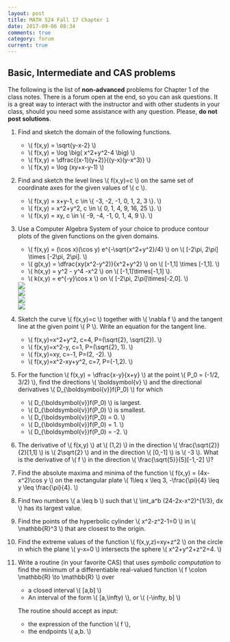 ```yaml
---
layout: post
title: MATH 524 Fall 17 Chapter 1
date: 2017-09-06 08:34
comments: true
category: forum
current: true
---
```


## Basic, Intermediate and CAS problems

<div class="alert alert-info">
The following is the list of <strong>non-advanced</strong> problems for Chapter 1 of the class notes.  There is a forum open at the end, so you can ask questions.  It is a great way to interact with the instructor and with other students in your class, should you need some assistance with any question. Please, <strong>do not post solutions</strong>.
</div>

1. Find and sketch the domain of the following functions.

	* \\( f(x,y) = \sqrt{y-x-2} \\)
	* \\( f(x,y) = \log \big( x^2+y^2-4 \big) \\)
	* \\( f(x,y) = \dfrac{(x-1)(y+2)}{(y-x)(y-x^3)} \\)
	* \\( f(x,y) = \log (xy+x-y-1) \\)

2. Find and sketch the level lines \\( f(x,y)=c \\) on the same set of coordinate axes for the given values of \\( c \\).

	* \\( f(x,y) = x+y-1, c \in \\{ -3, -2, -1, 0, 1, 2, 3 \\}. \\)
	* \\( f(x,y) = x^2+y^2, c \in \\{ 0, 1, 4, 9, 16, 25  \\}. \\)
	* \\( f(x,y) = xy, c \in \\{ -9, -4, -1, 0, 1, 4, 9  \\}. \\)

3. Use a Computer Algebra System of your choice to produce contour plots of the given functions on the given domains.

	* \\( f(x,y) = (\cos x)(\cos y) e^{-\sqrt{x^2+y^2}/4} \\)  on \\( [-2\pi, 2\pi] \times [-2\pi, 2\pi]. \\)
	* \\( g(x,y) = \dfrac{xy(x^2-y^2)}{x^2+y^2} \\) on \\( [-1,1] \times [-1,1]. \\)
	* \\( h(x,y) = y^2 - y^4 -x^2 \\) on \\( [-1,1]\times[-1,1] \\).
	* \\( k(x,y) = e^{-y}\cos x \\) on \\( [-2\pi, 2\pi]\times[-2,0]. \\)

	<div class="row">
		<div class="col-sm-6 col-md-6 col-lg-6">
			<div class="thumbnail">
				<img src="http://blancosilva.github.io/images/MA524/contourf.png">
			</div>	
		</div>
		<div class="col-sm-6 col-md-6 col-lg-6">
			<div class="thumbnail">
				<img src="http://blancosilva.github.io/images/MA524/contourg.png">
			</div>	
		</div>
	</div>

	<div class="row">
		<div class="col-sm-6 col-md-6 col-lg-6">
			<div class="thumbnail">
			<img src="http://blancosilva.github.io/images/MA524/contourh.png">
			</div>	
		</div>
		<div class="col-sm-6 col-md-6 col-lg-6">
			<div class="thumbnail">
			<img src="http://blancosilva.github.io/images/MA524/contourk.png">
			</div>	
		</div>
	</div>

4. Sketch the curve \\( f(x,y)=c \\) together with \\( \nabla f \\) and the tangent line at the given point \\( P \\).  Write an equation for the tangent line.

	* \\( f(x,y)=x^2+y^2, c=4, P=(\sqrt{2}, \sqrt{2}). \\)
	* \\( f(x,y)=x^2-y, c=1, P=(\sqrt{2}, 1). \\)
	* \\( f(x,y)=xy, c=-1, P=(2, -2). \\)
	* \\( f(x,y)=x^2-xy+y^2, c=7, P=(-1,2). \\)

5. For the function \\( f(x,y) = \dfrac{x-y}{x+y} \\) at the point \\( P_0 = (-1/2, 3/2) \\), find the directions \\( \boldsymbol{v} \\) and the directional derivatives \\( D_{\boldsymbol{v}}f(P_0) \\) for which
	* \\( D_{\boldsymbol{v}}f(P_0) \\) is largest.
	* \\( D_{\boldsymbol{v}}f(P_0) \\) is smallest.
	* \\( D_{\boldsymbol{v}}f(P_0) = 0. \\)
	* \\( D_{\boldsymbol{v}}f(P_0) = 1. \\)
	* \\( D_{\boldsymbol{v}}f(P_0) = -2. \\)

6. The derivative of \\( f(x,y) \\) at \\( (1,2) \\) in the direction \\( \frac{\sqrt{2}}{2}[1,1] \\) is \\( 2\sqrt{2} \\) and in the direction \\( [0,-1] \\) is \\(  -3 \\).  What is the derivative of \\( f \\) in the direction \\( \frac{\sqrt{5}}{5}[-1,-2] \\)?

7. Find the absolute maxima and minima of the function \\( f(x,y) = (4x-x^2)\cos y \\) on the rectangular plate \\( 1\leq x \leq 3, -\frac{\pi}{4} \leq y \leq \frac{\pi}{4}. \\)

8. Find two numbers \\( a \leq b \\) such that \\( \int_a^b (24-2x-x^2)^{1/3}\, dx \\) has its largest value.

9. Find the points of the hyperbolic cylinder \\( x^2-z^2-1=0 \\) in \\( \mathbb{R}^3 \\) that are closest to the origin.

10. Find the extreme values of the function \\( f(x,y,z)=xy+z^2 \\) on the circle in which the plane \\( y-x=0 \\) intersects the sphere \\( x^2+y^2+z^2=4. \\)

11. Write a routine (in your favorite CAS) that uses *symbolic computation* to find the minimum of a differentiable real-valued function  \\( f \colon \mathbb{R} \to \mathbb{R} \\) over 

	* a closed interval \\( [a,b] \\)
	* An interval of the form \\( [a,\infty) \\), or \\( (-\infty, b] \\)
 
	The routine should accept as input:

	* the expression of the function \\( f \\),
	* the endpoints \\( a,b. \\)
